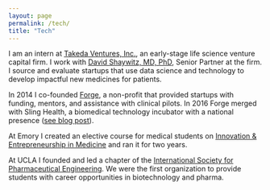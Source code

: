 ```yaml
---
layout: page
permalink: /tech/
title: "Tech"
---
```




I am an intern at [Takeda Ventures, Inc.](http://takedaventures.com), an early-stage life science venture capital firm. I work with [David Shaywitz, MD, PhD](https://www.linkedin.com/in/david-shaywitz-md-phd-232a237/), Senior Partner at the firm. I source and evaluate startups that use data science and technology to develop impactful new medicines for patients.

In 2014 I co-founded [Forge](http://forgehealth.org), a non-profit that provided startups with funding, mentors, and assistance with clinical pilots. In 2016 Forge merged with Sling Health, a biomedical technology incubator with a national presence ([see blog post](http://erikreinertsen.com/forge-merger-sling-health/)).

At Emory I created an elective course for medical students on [Innovation & Entrepreneurship in Medicine](http://erikreinertsen.com/papers/iemed.pdf) and ran it for two years.

At UCLA I founded and led a chapter of the [International Society for Pharmaceutical
Engineering](http://www.ispeucla.com/). We were the first organization to provide students with career opportunities in biotechnology and pharma.
